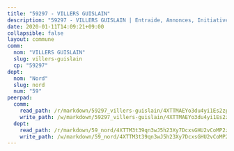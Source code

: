 ```yaml
---
title: "59297 - VILLERS GUISLAIN"
description: "59297 - VILLERS GUISLAIN | Entraide, Annonces, Initiatives"
date: 2020-01-11T14:09:21+09:00
collapsible: false
layout: commune
comm:
  nom: "VILLERS GUISLAIN"
  slug: villers-guislain
  cp: "59297"
dept:
  nom: "Nord"
  slug: nord
  num: "59"
peerpad:
  comm:
    read_path: /r/markdown/59297_villers-guislain/4XTTMAEYo3du4yi1Es2zpV6LNJnecHgt1CDoFmZDec5gq4xwb
    write_path: /w/markdown/59297_villers-guislain/4XTTMAEYo3du4yi1Es2zpV6LNJnecHgt1CDoFmZDec5gq4xwb-K3TgUvFhNyED3e94UmAJMUogKsQ1DayoJt537sUgapf8o86Ed8o2vbPQjGY2JJPDYFJSfDnVQPZGziPokL36MJnUJb5FpKs7NiwxoMekSmbPs5fVVfyHMUqCsZud8wPzPuF8NV5b
  dept:
    read_path: /r/markdown/59_nord/4XTTM3t39qn3wJ5h23Xy7DcxsGHU2vCoMP2z3iS4TUn3TrtdJ
    write_path: /w/markdown/59_nord/4XTTM3t39qn3wJ5h23Xy7DcxsGHU2vCoMP2z3iS4TUn3TrtdJ-K3TgTuZGkuZqXfr6fpmH7pGsMT6ndvZQMyRDze5QBt7XScLWHoBi246kLoDKpTH2Yo4f3AFSSJqGc2ozvNww7qPLqsDjpvahxCbQ6F5znbfjp6kVgaDcTYc9LyhwSfYuCevnvZUQ
---
```


